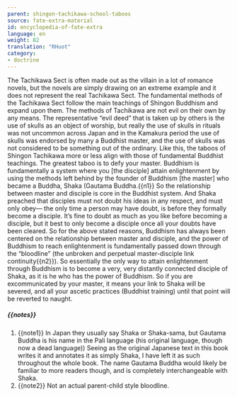 ```yaml
---
parent: shingon-tachikawa-school-taboos
source: fate-extra-material
id: encyclopedia-of-fate-extra
language: en
weight: 82
translation: "RHuot"
category:
- doctrine
---
```


The Tachikawa Sect is often made out as the villain in a lot of romance novels, but the novels are simply drawing on an extreme example and it does not represent the real Tachikawa Sect.
The fundamental methods of the Tachikawa Sect follow the main teachings of Shingon Buddhism and expand upon them. The methods of Tachikawa are not evil on their own by any means.
The representative “evil deed” that is taken up by others is the use of skulls as an object of worship, but really the use of skulls in rituals was not uncommon across Japan and in the Kamakura period the use of skulls was endorsed by many a Buddhist master, and the use of skulls was not considered to be something out of the ordinary.
Like this, the taboos of Shingon Tachikawa more or less align with those of fundamental Buddhist teachings.
The greatest taboo is to defy your master.
Buddhism is fundamentally a system where you [the disciple] attain enlightenment by using the methods left behind by the founder of Buddhism [the master] who became a Buddha, Shaka (Gautama Buddha.{{n1}} So the relationship between master and disciple is core in the Buddhist system. And Shaka preached that disciples must not doubt his ideas in any respect, and must only obey— the only time a person may have doubt, is before they formally become a disciple. It’s fine to doubt as much as you like before becoming a disciple, but it best to only become a disciple once all your doubts have been cleared.
So for the above stated reasons, Buddhism has always been centered on the relationship between master and disciple, and the power of Buddhism to reach enlightenment is fundamentally passed down through the “bloodline” (the unbroken and perpetual master-disciple link continuity{{n2}}).
So essentially the only way to attain enlightenment through Buddhism is to become a very, very distantly connected disciple of Shaka, as it is he who has the power of Buddhism. So if you are excommunicated by your master, it means your link to Shaka will be severed, and all your ascetic practices (Buddhist training) until that point will be reverted to naught.

##### {{notes}}

1. {{note1}} In Japan they usually say Shaka or Shaka-sama, but Gautama Buddha is his name in the Pali language (his original language, though now a dead language)) Seeing as the original Japanese text in this book writes it and annotates it as simply Shaka, I have left it as such throughout the whole book. The name Gautama Buddha would likely be familiar to more readers though, and is completely interchangeable with Shaka.
2. {{note2}} Not an actual parent-child style bloodline.

